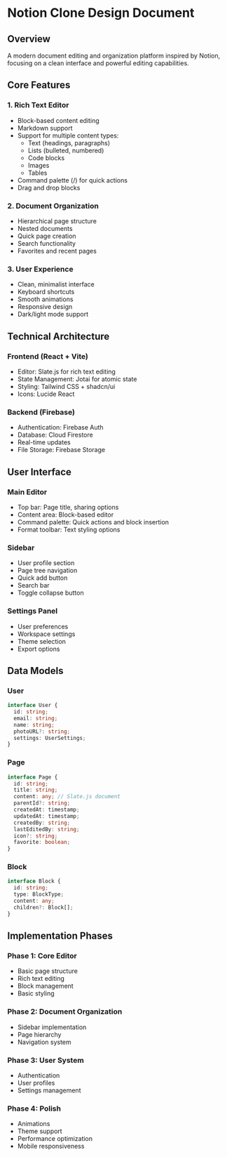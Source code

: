 # Notion Clone Design Document

## Overview
A modern document editing and organization platform inspired by Notion, focusing on a clean interface and powerful editing capabilities.

## Core Features

### 1. Rich Text Editor
- Block-based content editing
- Markdown support
- Support for multiple content types:
  - Text (headings, paragraphs)
  - Lists (bulleted, numbered)
  - Code blocks
  - Images
  - Tables
- Command palette (/) for quick actions
- Drag and drop blocks

### 2. Document Organization
- Hierarchical page structure
- Nested documents
- Quick page creation
- Search functionality
- Favorites and recent pages

### 3. User Experience
- Clean, minimalist interface
- Keyboard shortcuts
- Smooth animations
- Responsive design
- Dark/light mode support

## Technical Architecture

### Frontend (React + Vite)
- Editor: Slate.js for rich text editing
- State Management: Jotai for atomic state
- Styling: Tailwind CSS + shadcn/ui
- Icons: Lucide React

### Backend (Firebase)
- Authentication: Firebase Auth
- Database: Cloud Firestore
- Real-time updates
- File Storage: Firebase Storage

## User Interface

### Main Editor
- Top bar: Page title, sharing options
- Content area: Block-based editor
- Command palette: Quick actions and block insertion
- Format toolbar: Text styling options

### Sidebar
- User profile section
- Page tree navigation
- Quick add button
- Search bar
- Toggle collapse button

### Settings Panel
- User preferences
- Workspace settings
- Theme selection
- Export options

## Data Models

### User
```typescript
interface User {
  id: string;
  email: string;
  name: string;
  photoURL?: string;
  settings: UserSettings;
}
```

### Page
```typescript
interface Page {
  id: string;
  title: string;
  content: any; // Slate.js document
  parentId?: string;
  createdAt: timestamp;
  updatedAt: timestamp;
  createdBy: string;
  lastEditedBy: string;
  icon?: string;
  favorite: boolean;
}
```

### Block
```typescript
interface Block {
  id: string;
  type: BlockType;
  content: any;
  children?: Block[];
}
```

## Implementation Phases

### Phase 1: Core Editor
- Basic page structure
- Rich text editing
- Block management
- Basic styling

### Phase 2: Document Organization
- Sidebar implementation
- Page hierarchy
- Navigation system

### Phase 3: User System
- Authentication
- User profiles
- Settings management

### Phase 4: Polish
- Animations
- Theme support
- Performance optimization
- Mobile responsiveness